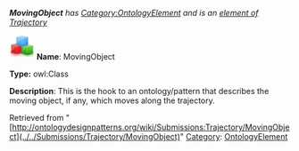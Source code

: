 ___MovingObject__ has [Category:OntologyElement](../../Category/OntologyElement "Category:OntologyElement") and is an [element of](../../Property/ElementOf "Property:ElementOf") [Trajectory](../../Submissions/Trajectory "Submissions:Trajectory")_


  




[![Class](../../images/thumb/2/27/Class.gif/45px-Class.gif)](../../Image/Class.gif "Class")
__Name__: MovingObject 


__Type:__ owl:Class 


__Description__: This is the hook to an ontology/pattern that describes the moving object, if any, which moves along the trajectory. 





Retrieved from "[http://ontologydesignpatterns.org/wiki/Submissions:Trajectory/MovingObject](../../Submissions/Trajectory/MovingObject)"
 [Category](http://ontologydesignpatterns.org/wiki/Special:Categories "Special:Categories"): [OntologyElement](../../Category/OntologyElement "Category:OntologyElement")